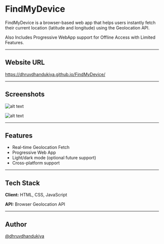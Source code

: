 # FindMyDevice

FindMyDevice is a browser-based web app that helps users instantly fetch their current location (latitude and longitude) using the Geolocation API.

Also Includes Progressive WebApp support for Offline Access with Limited Features.

---

## Website URL  
https://dhruvdhandukiya.github.io/FindMyDevice/

---

## Screenshots  
![alt text](image.png)

![alt text](image-1.png)

---

## Features  
- Real-time Geolocation Fetch  
- Progressive Web App  
- Light/dark mode (optional future support)  
- Cross-platform support  

---

## Tech Stack  
**Client:** HTML, CSS, JavaScript  

**API:** Browser Geolocation API  

---

## Author  
[@dhruvdhandukiya](https://github.com/dhruvdhandukiya)
